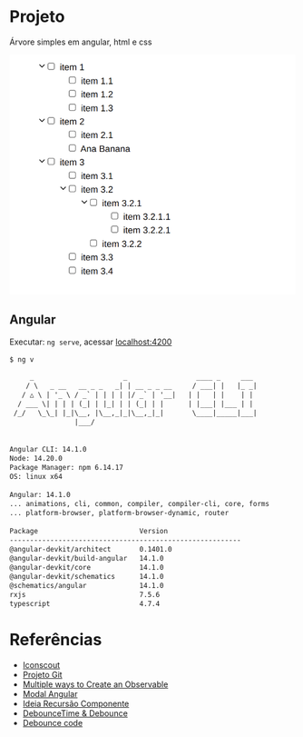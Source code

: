 # Projeto

Árvore simples em angular, html e css

![Árvore simples](https://github.com/surfx/angular-tree/blob/main/arvore.png)

## Angular

Executar: `ng serve`, acessar [localhost:4200](http://localhost:4200/#)

```
$ ng v
```

```
     _                      _                 ____ _     ___
    / \   _ __   __ _ _   _| | __ _ _ __     / ___| |   |_ _|
   / △ \ | '_ \ / _` | | | | |/ _` | '__|   | |   | |    | |
  / ___ \| | | | (_| | |_| | | (_| | |      | |___| |___ | |
 /_/   \_\_| |_|\__, |\__,_|_|\__,_|_|       \____|_____|___|
                |___/
    

Angular CLI: 14.1.0
Node: 14.20.0
Package Manager: npm 6.14.17 
OS: linux x64

Angular: 14.1.0
... animations, cli, common, compiler, compiler-cli, core, forms
... platform-browser, platform-browser-dynamic, router

Package                         Version
---------------------------------------------------------
@angular-devkit/architect       0.1401.0
@angular-devkit/build-angular   14.1.0
@angular-devkit/core            14.1.0
@angular-devkit/schematics      14.1.0
@schematics/angular             14.1.0
rxjs                            7.5.6
typescript                      4.7.4
```

# Referências

- [Iconscout](https://iconscout.com/icons/arrow)
- [Projeto Git](https://github.com/surfx/angular-tree)
- [Multiple ways to Create an Observable](https://www.cloudhadoop.com/angular-observable-delay-example/)
- [Modal Angular](https://consolelog.com.br/modal-animations-angular/)
- [Ideia Recursão Componente](https://stackoverflow.com/questions/63795040/a-recursive-function-in-angular-html-document)
- [DebounceTime & Debounce](https://www.tektutorialshub.com/angular/debouncetime-debounce-in-angular/)
- [Debounce code](https://stackblitz.com/edit/angular-debounce-input-example?file=src%2Fapp%2Fhello.component.ts,src%2Fapp%2Fapp.component.ts,src%2Fapp%2Fapp.component.html)